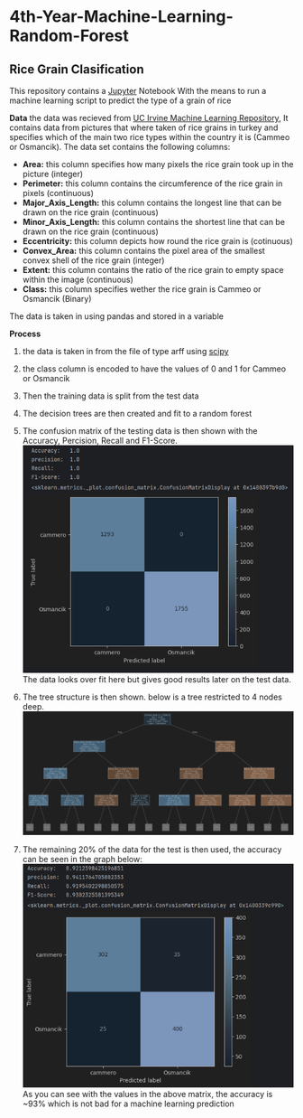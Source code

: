# 4th-Year-Machine-Learning-Random-Forest

## Rice Grain Clasification
This repository contains a [Jupyter](https://jupyter.org/) Notebook With the means to run a machine learning script to predict the type of a grain of rice

**Data**
the data was recieved from [UC Irvine Machine Learning Repository]([https://ourworldindata.org/life-expectancy](https://archive.ics.uci.edu/dataset/545/rice+cammeo+and+osmancik)), It contains data from pictures that where taken of rice grains in turkey and specifies which of the main two rice types within the country it is (Cammeo or Osmancik). The data set contains the following columns:
- **Area:** this column specifies how many pixels the rice grain took up in the picture (integer)
- **Perimeter:** this column contains the circumference of the rice grain in pixels (continuous) 
- **Major_Axis_Length:** this column contains the longest line that can be drawn on the rice grain (continuous)
- **Minor_Axis_Length:** this column contains the shortest line that can be drawn on the rice grain (continuous)
- **Eccentricity:** this column depicts how round the rice grain is (cotinuous)
- **Convex_Area:** this column contains the pixel area of the smallest convex shell of the rice grain (integer)
- **Extent:** this column contains the ratio of the rice grain to empty space within the image (continuous)
- **Class:** this column specifies wether the rice grain is Cammeo or Osmancik (Binary)

The data is taken in using pandas and stored in a variable

**Process**
1. the data is taken in from the file of type arff using [scipy](https://scipy.org/)

2. the class column is encoded to have the values of 0 and 1 for Cammeo or Osmancik

3. Then the training data is split from the test data

4. The decision trees are then created and fit to a random forest

5. The confusion matrix of the testing data is then shown with the Accuracy, Percision, Recall and F1-Score.
   ![confusion matrix from training data](Images/trainingConfusionMatrix.png)
   The data looks over fit here but gives good results later on the test data.

6. The tree structure is then shown. below is a tree restricted to 4 nodes deep.
   ![tree structure of random forest](Images/Tree.png)

7. The remaining 20% of the data for the test is then used, the accuracy can be seen in the graph below:
   ![confusion matrix from test data](Images/testConfusionMatrix.png)
   As you can see with the values in the above matrix, the accuracy is ~93% which is not bad for a machine learning prediction
